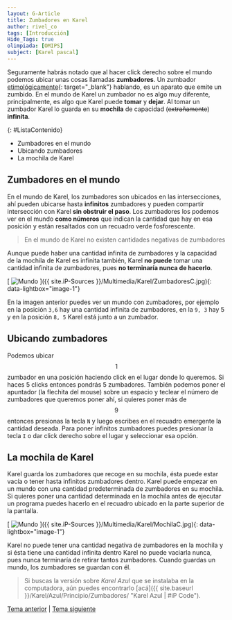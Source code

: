 ```yaml
---
layout: G-Article
title: Zumbadores en Karel
author: rivel_co
tags: [Introducción]
Hide_Tags: true
olimpiada: [OMIPS]
subject: [Karel pascal]
---
```


Seguramente habrás notado que al hacer click derecho sobre el mundo podemos ubicar unas cosas llamadas **zumbadores**. Un zumbador [etimológicamente](http://definicion.de/etimologia/){: target="_blank"} hablando, es un aparato que emite un zumbido. En el mundo de Karel un zumbador no es algo muy diferente, principalmente, es algo que Karel puede **tomar** y **dejar**. Al tomar un zumbador Karel lo guarda en su **mochila** de capacidad (<s>extrañamente</s>) **infinita**.

{: #ListaContenido}
- Zumbadores en el mundo
- Ubicando zumbadores
- La mochila de Karel

## Zumbadores en el mundo

En el mundo de Karel, los zumbadores son ubicados en las intersecciones, ahí pueden ubicarse hasta **infinitos** zumbadores y pueden compartir intersección con Karel **sin obstruir el paso**. Los zumbadores los podemos ver en el mundo **como números** que indican la cantidad que hay en esa posición y están resaltados con un recuadro verde fosforescente.

> En el mundo de Karel no existen cantidades negativas de zumbadores

Aunque puede haber una cantidad infinita de zumbadores y la capacidad de la mochila de Karel es infinita también, Karel **no puede** tomar una cantidad infinita de zumbadores, pues **no terminaría nunca de hacerlo**.

[<picture>
	<source media="(min-width: 700px)" srcset="{{ site.iP-Sources }}/Multimedia/Karel/Zumbadores.jpg">
	<img class="Imagen" src="{{ site.iP-Sources }}/Multimedia/Karel/ZumbadoresC.jpg" alt="Mundo">
</picture>]({{ site.iP-Sources }}/Multimedia/Karel/ZumbadoresC.jpg){: data-lightbox="image-1"}

En la imagen anterior puedes ver un mundo con zumbadores, por ejemplo en la posición `3,6` hay una cantidad infinita de zumbadores, en la `9, 3` hay 5 y en la posición `8, 5` Karel está junto a un zumbador.

## Ubicando zumbadores

Podemos ubicar $$1$$ zumbador en una posición haciendo click en el lugar donde lo queremos. Si haces 5 clicks entonces pondrás 5 zumbadores. También podemos poner el apuntador (<span>la flechita del mouse</span>) sobre un espacio y teclear el número de zumbadores que queremos poner ahí, si quieres poner más de $$9$$ entonces presionas la tecla `N` y luego escribes en el recuadro emergente la cantidad deseada. Para poner infinitos zumbadores puedes presionar la tecla `I` o dar click derecho sobre el lugar y seleccionar esa opción.

## La mochila de Karel

Karel guarda los zumbadores que recoge en su mochila, ésta puede estar vacía o tener hasta infinitos zumbadores dentro. Karel puede empezar en un mundo con una cantidad predeterminada de zumbadores en su mochila. Si quieres poner una cantidad determinada en la mochila antes de ejecutar un programa puedes hacerlo en el recuadro ubicado en la parte superior de la pantalla.

[<picture>
    <source media="(min-width: 700px)" srcset="{{ site.iP-Sources }}/Multimedia/Karel/Mochila.jpg">
    <img class="Imagen" src="{{ site.iP-Sources }}/Multimedia/Karel/MochilaC.jpg" alt="Mundo">
</picture>]({{ site.iP-Sources }}/Multimedia/Karel/MochilaC.jpg){: data-lightbox="image-1"}

Karel no puede tener una cantidad negativa de zumbadores en la mochila y si ésta tiene una cantidad infinita dentro Karel no puede vaciarla nunca, pues nunca terminaría de retirar tantos zumbadores. Cuando guardas un mundo, los zumbadores se guardan con él.

> Si buscas la versión sobre *Karel Azul* que se instalaba en la computadora, aún puedes encontrarlo [acá]({{ site.baseurl }}/Karel/Azul/Principio/Zumbadores/ "Karel Azul &vert; #iP Code").

<div class="Nav">
	<a href="{{ site.baseurl }}/Karel/Principio/Mundo/" title="Mundo &vert; #iP Code">Tema anterior</a> | <a href="{{ site.baseurl }}/Karel/Principio/Simulador/" title="Simulador Karel.js &vert; #iP Code">Tema siguiente</a>
</div>